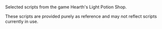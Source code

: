 Selected scripts from the game Hearth's Light Potion Shop.

These scripts are provided purely as reference and may not reflect scripts currently in use.
